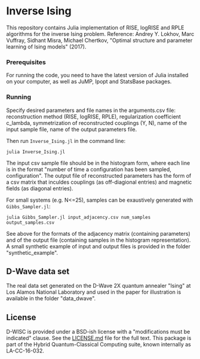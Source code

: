 # Inverse Ising

This repository contains Julia implementation of RISE, logRISE and RPLE algorithms for the inverse Ising problem.
Reference: Andrey Y. Lokhov, Marc Vuffray, Sidhant Misra, Michael Chertkov, "Optimal structure and parameter learning of Ising models" (2017).

### Prerequisites

For running the code, you need to have the latest version of Julia installed on your computer, as well as JuMP, Ipopt and StatsBase packages.

### Running

Specify desired parameters and file names in the arguments.csv file: reconstruction method (RISE, logRISE, RPLE), regularization coefficient c_lambda, symmetrization of reconstructed couplings (Y, N), name of the input sample file, name of the output parameters file.

Then run `Inverse_Ising.jl` in the command line:

```
julia Inverse_Ising.jl
```

The input csv sample file should be in the histogram form, where each line is in the format "number of time a configuration has been sampled, configuration". The output file of reconstructed parameters has the form of a csv matrix that inculdes couplings (as off-diagional entries) and magnetic fields (as diagonal entries).

For small systems (e.g. N<=25), samples can be exaustively generated with `Gibbs_Sampler.jl`:

```
julia Gibbs_Sampler.jl input_adjacency.csv num_samples output_samples.csv
```

See above for the formats of the adjacency matrix (containing parameters) and of the output file (containing samples in the histogram representation). A small synthetic example of input and output files is provided in the folder "synthetic_example".

## D-Wave data set

The real data set generated on the D-Wave 2X quantum annealer "Ising" at Los Alamos National Laboratory and used in the paper for illustration is available in the folder "data_dwave".

## License

D-WISC is provided under a BSD-ish license with a "modifications must be indicated" clause. See the [LICENSE.md](LICENSE.md) file for the full text. This package is part of the Hybrid Quantum-Classical Computing suite, known internally as LA-CC-16-032.
